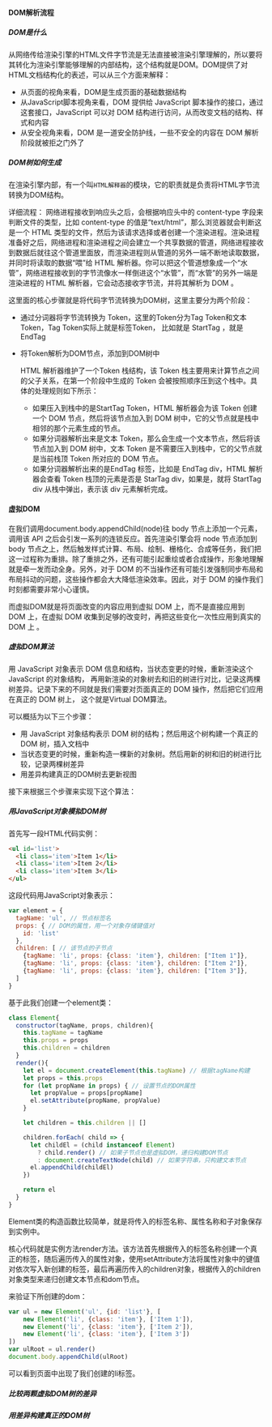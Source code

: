 #### DOM解析流程

##### DOM是什么

从网络传给渲染引擎的HTML文件字节流是无法直接被渲染引擎理解的，所以要将其转化为渲染引擎能够理解的内部结构，这个结构就是DOM。DOM提供了对HTML文档结构化的表述，可以从三个方面来解释：

- 从页面的视角来看，DOM是生成页面的基础数据结构
- 从JavaScript脚本视角来看，DOM 提供给 JavaScript 脚本操作的接口，通过这套接口，JavaScript 可以对 DOM 结构进行访问，从而改变文档的结构、样式和内容 
-  从安全视角来看，DOM 是一道安全防护线，一些不安全的内容在 DOM 解析阶段就被拒之门外了 

##### DOM树如何生成

在渲染引擎内部，有一个叫`HTML解释器`的模块，它的职责就是负责将HTML字节流转换为DOM结构。

详细流程： 网络进程接收到响应头之后，会根据响应头中的 content-type 字段来判断文件的类型，比如 content-type 的值是“text/html”，那么浏览器就会判断这是一个 HTML 类型的文件，然后为该请求选择或者创建一个渲染进程。渲染进程准备好之后，网络进程和渲染进程之间会建立一个共享数据的管道，网络进程接收到数据后就往这个管道里面放，而渲染进程则从管道的另外一端不断地读取数据，并同时将读取的数据“喂”给 HTML 解析器。你可以把这个管道想象成一个“水管”，网络进程接收到的字节流像水一样倒进这个“水管”，而“水管”的另外一端是渲染进程的 HTML 解析器，它会动态接收字节流，并将其解析为 DOM 。

这里面的核心步骤就是将代码字节流转换为DOM树，这里主要分为两个阶段：

- 通过分词器将字节流转换为 Token，这里的Token分为Tag Token和文本Token，Tag Token实际上就是标签Token， 比如<body>就是 StartTag ，</body>就是EndTag

- 将Token解析为DOM节点，添加到DOM树中

  HTML 解析器维护了一个Token 栈结构，该 Token 栈主要用来计算节点之间的父子关系，在第一个阶段中生成的 Token 会被按照顺序压到这个栈中。具体的处理规则如下所示：

  - 如果压入到栈中的是StartTag Token，HTML 解析器会为该 Token 创建一个 DOM 节点，然后将该节点加入到 DOM 树中，它的父节点就是栈中相邻的那个元素生成的节点。
  - 如果分词器解析出来是文本 Token，那么会生成一个文本节点，然后将该节点加入到 DOM 树中，文本 Token 是不需要压入到栈中，它的父节点就是当前栈顶 Token 所对应的 DOM 节点。
  - 如果分词器解析出来的是EndTag 标签，比如是 EndTag div，HTML 解析器会查看 Token 栈顶的元素是否是 StarTag div，如果是，就将 StartTag div 从栈中弹出，表示该 div 元素解析完成。



#### 虚拟DOM

在我们调用document.body.appendChild(node)往 body 节点上添加一个元素，调用该 API 之后会引发一系列的连锁反应。首先渲染引擎会将 node 节点添加到 body 节点之上，然后触发样式计算、布局、绘制、栅格化、合成等任务，我们把这一过程称为重排。除了重排之外，还有可能引起重绘或者合成操作，形象地理解就是牵一发而动全身。另外，对于 DOM 的不当操作还有可能引发强制同步布局和布局抖动的问题，这些操作都会大大降低渲染效率。因此，对于 DOM 的操作我们时刻都需要非常小心谨慎。

而虚拟DOM就是将页面改变的内容应用到虚拟 DOM 上，而不是直接应用到 DOM 上，在虚拟 DOM 收集到足够的改变时，再把这些变化一次性应用到真实的 DOM 上 。

##### 虚拟DOM算法

用 JavaScript 对象表示 DOM 信息和结构，当状态变更的时候，重新渲染这个 JavaScript 的对象结构， 再用新渲染的对象树去和旧的树进行对比，记录这两棵树差异。记录下来的不同就是我们需要对页面真正的 DOM 操作，然后把它们应用在真正的 DOM 树上， 这个就是Virtual DOM算法。

可以概括为以下三个步骤：

- 用 JavaScript 对象结构表示 DOM 树的结构；然后用这个树构建一个真正的 DOM 树，插入文档中
- 当状态变更的时候，重新构造一棵新的对象树。然后用新的树和旧的树进行比较，记录两棵树差异
- 用差异构建真正的DOM树去更新视图

接下来根据三个步骤来实现下这个算法：

##### 用JavaScript对象模拟DOM树

首先写一段HTML代码实例：

```html
<ul id='list'>
  <li class='item'>Item 1</li>
  <li class='item'>Item 2</li>
  <li class='item'>Item 3</li>
</ul>
```

这段代码用JavaScript对象表示：

```javascript
var element = {
  tagName: 'ul', // 节点标签名
  props: { // DOM的属性，用一个对象存储键值对
    id: 'list'
  },
  children: [ // 该节点的子节点
    {tagName: 'li', props: {class: 'item'}, children: ["Item 1"]},
    {tagName: 'li', props: {class: 'item'}, children: ["Item 2"]},
    {tagName: 'li', props: {class: 'item'}, children: ["Item 3"]},
  ]
}
```

基于此我们创建一个element类：

```javascript
class Element{
  constructor(tagName, props, children){
    this.tagName = tagName
    this.props = props
    this.children = children
  }
  render(){
    let el = document.createElement(this.tagName) // 根据tagName构建
    let props = this.props
    for (let propName in props) { // 设置节点的DOM属性
      let propValue = props[propName]
      el.setAttribute(propName, propValue)
    }

    let children = this.children || []

    children.forEach( child => {
      let childEl = (child instanceof Element)
        ? child.render() // 如果子节点也是虚拟DOM，递归构建DOM节点
        : document.createTextNode(child) // 如果字符串，只构建文本节点
      el.appendChild(childEl)
    })

    return el
  }
}

```

Element类的构造函数比较简单，就是将传入的标签名称、属性名称和子对象保存到实例中。

核心代码就是实例方法render方法。该方法首先根据传入的标签名称创建一个真正的标签，随后遍历传入的属性对象，使用setAttribute方法将属性对象中的键值对依次写入新创建的标签，最后再遍历传入的children对象，根据传入的children对象类型来递归创建文本节点和dom节点。

来验证下所创建的dom：

```javascript
var ul = new Element('ul', {id: 'list'}, [
    new Element('li', {class: 'item'}, ['Item 1']),
    new Element('li', {class: 'item'}, ['Item 2']),
    new Element('li', {class: 'item'}, ['Item 3'])
])
var ulRoot = ul.render()
document.body.appendChild(ulRoot)
```

可以看到页面中出现了我们创建的li标签。

##### 比较两颗虚拟DOM树的差异







##### 用差异构建真正的DOM树